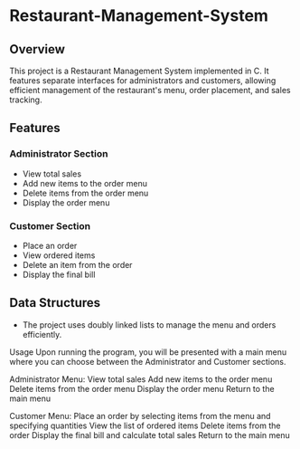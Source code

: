 # Restaurant-Management-System


## Overview
This project is a Restaurant Management System implemented in C. It features separate interfaces for administrators and customers, allowing efficient management of the restaurant's menu, order placement, and sales tracking.

## Features
### Administrator Section
- View total sales
- Add new items to the order menu
- Delete items from the order menu
- Display the order menu

### Customer Section
- Place an order
- View ordered items
- Delete an item from the order
- Display the final bill

## Data Structures
- The project uses doubly linked lists to manage the menu and orders efficiently.



Usage
Upon running the program, you will be presented with a main menu where you can choose between the Administrator and Customer sections.

Administrator Menu:
View total sales
Add new items to the order menu
Delete items from the order menu
Display the order menu
Return to the main menu

Customer Menu:
Place an order by selecting items from the menu and specifying quantities
View the list of ordered items
Delete items from the order
Display the final bill and calculate total sales
Return to the main menu
